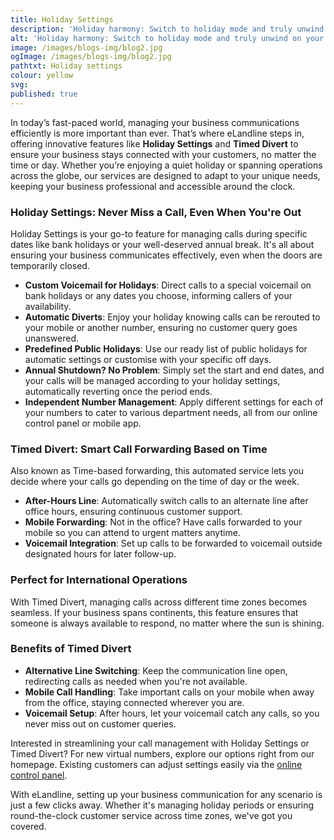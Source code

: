 ```yaml
---
title: Holiday Settings
description: 'Holiday harmony: Switch to holiday mode and truly unwind on your breaks.'
alt: 'Holiday harmony: Switch to holiday mode and truly unwind on your breaks.'
image: /images/blogs-img/blog2.jpg
ogImage: /images/blogs-img/blog2.jpg
pathtxt: Holiday settings
colour: yellow
svg: 
published: true
---
```


In today’s fast-paced world, managing your business communications efficiently is more important than ever. That’s where eLandline steps in, offering innovative features like **Holiday Settings** and **Timed Divert** to ensure your business stays connected with your customers, no matter the time or day. Whether you’re enjoying a quiet holiday or spanning operations across the globe, our services are designed to adapt to your unique needs, keeping your business professional and accessible around the clock.

### Holiday Settings: Never Miss a Call, Even When You're Out

Holiday Settings is your go-to feature for managing calls during specific dates like bank holidays or your well-deserved annual break. It's all about ensuring your business communicates effectively, even when the doors are temporarily closed.

- **Custom Voicemail for Holidays**: Direct calls to a special voicemail on bank holidays or any dates you choose, informing callers of your availability.
- **Automatic Diverts**: Enjoy your holiday knowing calls can be rerouted to your mobile or another number, ensuring no customer query goes unanswered.
- **Predefined Public Holidays**: Use our ready list of public holidays for automatic settings or customise with your specific off days.
- **Annual Shutdown? No Problem**: Simply set the start and end dates, and your calls will be managed according to your holiday settings, automatically reverting once the period ends.
- **Independent Number Management**: Apply different settings for each of your numbers to cater to various department needs, all from our online control panel or mobile app.

### Timed Divert: Smart Call Forwarding Based on Time

Also known as Time-based forwarding, this automated service lets you decide where your calls go depending on the time of day or the week.

- **After-Hours Line**: Automatically switch calls to an alternate line after office hours, ensuring continuous customer support.
- **Mobile Forwarding**: Not in the office? Have calls forwarded to your mobile so you can attend to urgent matters anytime.
- **Voicemail Integration**: Set up calls to be forwarded to voicemail outside designated hours for later follow-up.

### Perfect for International Operations

With Timed Divert, managing calls across different time zones becomes seamless. If your business spans continents, this feature ensures that someone is always available to respond, no matter where the sun is shining.

### Benefits of Timed Divert

- **Alternative Line Switching**: Keep the communication line open, redirecting calls as needed when you're not available.
- **Mobile Call Handling**: Take important calls on your mobile when away from the office, staying connected wherever you are.
- **Voicemail Setup**: After hours, let your voicemail catch any calls, so you never miss out on customer queries.

Interested in streamlining your call management with Holiday Settings or Timed Divert? For new virtual numbers, explore our options right from our homepage. Existing customers can adjust settings easily via the [online control panel](#).

With eLandline, setting up your business communication for any scenario is just a few clicks away. Whether it's managing holiday periods or ensuring round-the-clock customer service across time zones, we've got you covered.

